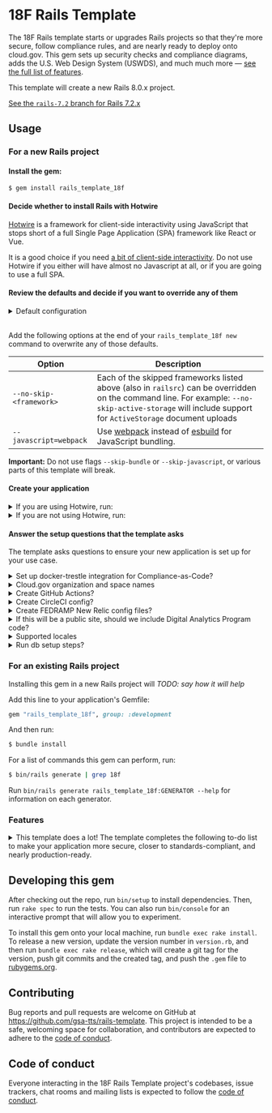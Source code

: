 18F Rails Template
============================
The 18F Rails template starts or upgrades Rails projects so that they're more secure, follow compliance rules, and are nearly ready to deploy onto cloud.gov. This gem sets up security checks and compliance diagrams, adds the U.S. Web Design System (USWDS), and much much more — [see the full list of features](#features).

This template will create a new Rails 8.0.x project.

[See the `rails-7.2` branch for Rails 7.2.x](https://github.com/gsa-tts/rails-template/tree/rails-7.2)

## Usage

### For a new Rails project

#### Install the gem:
```
$ gem install rails_template_18f
```

#### Decide whether to install Rails with Hotwire

[Hotwire](hotwire) is a framework for client-side interactivity using JavaScript that stops short of a full Single Page Application (SPA) framework like React or Vue.

It is a good choice if you need [a bit of client-side interactivity][aBitOfJS]. Do not use Hotwire if you either will have almost no Javascript at all, or if you are going to use a full SPA.

#### Review the defaults and decide if you want to override any of them

<details><summary>Default configuration</summary>

```sh
--skip-active-storage   # Don't include ActiveStorage for document upload
--skip-action-text      # Don't include ActionText libraries for WYSIWYG editing
--skip-action-cable     # Don't include ActionCable websocket implementation
--skip-action-mailbox   # Don't include inbound email
--skip-hotwire          # Don't include Hotwire JS library
--skip-docker           # Don't include Dockerfile meant for production use
--skip-test             # Skip built-in test framework. (We include RSpec)
--javascript=esbuild    # Use esbuild for JS bundling
--css=sass              # Use dart-sass for compiling SASS and bundling CSS
--template=template.rb  # Add additional configuration from template.rb
--database=postgresql   # Use a PostgreSQL database
--skip-rubocop          # Skip rubocop integration in favor of Standard Ruby
--skip-ci               # Skip github actions in favor of our CI generators
--skip-kamal            # Skip kamal deployment system
--skip-thruster         # Skip thruster reverse proxy
--skip-solid            # Skip solid cache,queue,websocket additions
```

If you are using Hotwire, then `--skip-hotwire` and `--skip-action-cable` are automatically removed from this list, as they are required for the Hotwire functionality.
</details>
<br />

Add the following options at the end of your `rails_template_18f new` command to overwrite any of those defaults.

| Option | Description |
|--------|-------------|
| `--no-skip-<framework>` | Each of the skipped frameworks listed above (also in `railsrc`) can be overridden on the command line. For example: `--no-skip-active-storage` will include support for `ActiveStorage` document uploads |
| `--javascript=webpack` | Use [webpack](https://webpack.js.org/) instead of [esbuild](https://esbuild.github.io/) for JavaScript bundling. |

**Important:** Do not use flags `--skip-bundle` or `--skip-javascript`, or various parts of this template will break.

#### Create your application

<details><summary>If you are using Hotwire, run:</summary>

```
$ rails_template_18f new <project name> --hotwire ADDITIONAL_CONFIG_OPTIONS
```
</details>

<details><summary>If you are not using Hotwire, run:</summary>

```
$ rails_template_18f new <project name> ADDITIONAL_CONFIG_OPTIONS
```
</details>

#### Answer the setup questions that the template asks

The template asks questions to ensure your new application is set up for your use case.

<details><summary>Set up docker-trestle integration for Compliance-as-Code?</summary>

Answer `y` to integrate with [docker-trestle](https://github.com/gsa-tts/docker-trestle) for creating compliance documents in markdown and [OSCAL](https://pages.nist.gov/OSCAL/).

Follow up questions if you answer `y`:
* "Set up compliance documents as a git submodule?" Answer `y` if you want compliance documents to be stored in a separate git repository and linked to your app as a submodule. Answer `n` to have documents checked directly into your code repo.
  * If you answer `y`, you'll need to provide the address of the compliance repository.
* "Run compliance checks with auditree?" Answer `y` if you want to integrate with [auditree](https://github.com/gsa-tts/auditree-devtools) for automated compliance checks.
</details>

<details><summary>Cloud.gov organization and space names</summary>

Provide your cloud.gov organization and space names for use in terraform and deploy scripts.
</details>

<details><summary>Create GitHub Actions?</summary>

Answer `y` to create Github Actions workflows for running tests, scans, and deploys. Also configures Dependabot.
</details>

<details><summary>Create CircleCI config?</summary>

Answer `y` to create a CircleCI workflow for running tests, scans, and deploys.
</details>

<details><summary>Create FEDRAMP New Relic config files?</summary>

Answer `y` to create a default New Relic config that can speak to the Government-flavored New Relic instance, including updating Content Security Policy headers so that browser metrics can be collected.
</details>

<details><summary>If this will be a public site, should we include Digital Analytics Program code?</summary>

Answer `y` to set up an integration with DAP.
</details>

<details><summary>Supported locales</summary>

Answer `y` for any languages that should be supported out of the box. Translations are supplied for the usa-banner. You will still be responsible for translating any application content.
</details>

<details><summary>Run db setup steps?</summary>

Answer `y` to run `rake db:create && rake db:migrate` as part of the app setup. PostgreSQL must be running or this will fail.
</details>

### For an existing Rails project

Installing this gem in a new Rails project will _TODO: say how it will help_

Add this line to your application's Gemfile:

```ruby
gem "rails_template_18f", group: :development
```

And then run:

```sh
$ bundle install
```

For a list of commands this gem can perform, run:

```sh
$ bin/rails generate | grep 18f
```

Run `bin/rails generate rails_template_18f:GENERATOR --help` for information on each generator.

### Features

<details><summary>This template does a lot! The template completes the following to-do list to make your application more secure, closer to standards-compliant, and nearly production-ready.</summary>

1. Create a better default `README`
1. Copy `CONTRIBUTING.md` and `LICENSE.md` from the [18F Open Source Policy repo](https://github.com/18F/open-source-policy/)
1. Create a "near-production" `ci` Rails environment, used for running a11y and security scans
1. Create a "near-production" `staging` Rails environment, used for cloud.gov staging environment, with a "TEST SITE" warning banner
1. Create a `.nvmrc` file for specifying the NodeJS version in use
1. Set up `pa11y-ci` for a11y scanning
1. Set up `OWASP ZAP` dynamic security scanning
1. Include `secure_headers` gem and configure CSP header to get OWASP passing by default
1. Install and configure [brakeman](https://rubygems.org/gems/brakeman) for static security scanning
1. Install `bundler-audit` and set up `bundle:audit` rake task for Ruby dependency security scans
1. Set up `yarn:audit` rake task for JavaScript dependency security scans
1. Install [Standard Ruby](https://github.com/testdouble/standard) for Ruby linting
1. Install [rspec](https://rubygems.org/gems/rspec-rails) for unit testing
1. Install [dotenv](https://rubygems.org/gems/dotenv-rails) for local configuration
1. Setup Rails credential diffing
1. Create a separate production credentials file.
1. Create a `pre-commit` hook that can be used to automatically run ruby linter & terraform format
1. Setup USWDS via dart-sass
1. Setup esbuild with a default `.browserslistrc`
1. Update `app/views/layouts/application.html.erb` to pass the `pa11y-ci` scan and include the USWDS Banner
1. Create a `PagesController` and root route
1. Create boundary and logical data model compliance diagrams
1. Create terraform modules supporting staging & production cloud.gov spaces for infrastructure and app deployment
1. Optionally run the `rake db:create` and `rake db:migrate` setup steps
1. Optionally integrate with https://github.com/GSA-TTS/docker-trestle
1. Optionally integrate with https://github.com/GSA-TTS/auditree-devtools
1. Optionally create GitHub Actions workflows for testing and cloud.gov deploy
1. Optionally create CircleCI workflows for testing and cloud.gov deploy
1. Optionally create a New Relic config with FEDRAMP-specific host
1. Optionally configure DAP (Digital Analytics Program)
1. Optionally add base translation files and routes for Spanish, French, and Simplified Chinese (es.yml, fr.yml, and zh.yml)
1. Create [Architecture Decision Records](https://adr.github.io/) for above setup
1. Commit the resulting project with git (unless `--skip-git` is passed)
</details>

## Developing this gem

After checking out the repo, run `bin/setup` to install dependencies. Then, run `rake spec` to run the tests. You can also run `bin/console` for an interactive prompt that will allow you to experiment.

To install this gem onto your local machine, run `bundle exec rake install`. To release a new version, update the version number in `version.rb`, and then run `bundle exec rake release`, which will create a git tag for the version, push git commits and the created tag, and push the `.gem` file to [rubygems.org](https://rubygems.org).

## Contributing

Bug reports and pull requests are welcome on GitHub at https://github.com/gsa-tts/rails-template. This project is intended to be a safe, welcoming space for collaboration, and contributors are expected to adhere to the [code of conduct](https://github.com/gsa-tts/rails-template/blob/main/CODE_OF_CONDUCT.md).

## Code of conduct

Everyone interacting in the 18F Rails Template project's codebases, issue trackers, chat rooms and mailing lists is expected to follow the [code of conduct](https://github.com/gsa-tts/rails-template/blob/main/CODE_OF_CONDUCT.md).

[hotwire]: https://hotwired.dev/
[aBitOfJS]: https://guides.18f.gov/engineering/tools/web-architecture/#if-your-use-case-requires-a-bit-of-client-side-interactivity-use-the-above-options-with-a-bit-of-javascript
